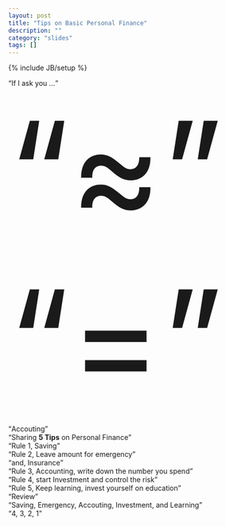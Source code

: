 ```yaml
---
layout: post
title: "Tips on Basic Personal Finance"
description: ""
category: "slides"
tags: []
---
```

{% include JB/setup %}

<div id="if" class="step slide" data-x="-2500" data-y="-1500">
        <q>If I ask you ...</q>
</div>

<div class="step slide" data-x="-2000" data-y="-1500">
    <q style="font-size: 20em">&asymp;</q>
</div>

<div class="step slide" data-x="-2000" data-y="-1000">
    <q style="font-size: 20em">=</q>
</div>

<div id="intro" class="step" data-x="-1500" data-y="-1500" data-scale="1">
        <q>Accouting</q>
</div>

<div id="title" class="step" data-x="-1000" data-y="-1500" 
    data-rotate="90" data-scale="2">
        <q>Sharing  <strong>5 Tips</strong> on Personal Finance</q>
</div>

<div id="r1" class="step" data-x="-1000" data-y="-2500"
    data-rotate="72" data-scale="3">
        <q>Rule 1, Saving</q>
</div>

<div id="r2" class="step" data-x="0" data-y="-2500" data-scale="3">
        <q>Rule 2, Leave amount for emergency</q>
</div>

<div id="r2-i" class="step" data-x="0" data-y="-1500" data-scale="2">
        <q>and, Insurance</q>
</div>

<div id="r3" class="step" data-x="0" data-y="-500" data-scale="3" data-rotate="180">
        <q>Rule 3, Accounting, write down the number you spend</q>
</div>

<div id="r4" class="step" data-x="-1000" data-y="-500" data-scale="3">
        <q>Rule 4, start Investment and control the risk</q>
</div>

<div id="r5" class="step" data-x="-2000" data-y="-500" data-scale="3"
    deta-z="230" data-rotate="90">
        <q>Rule 5, Keep learning, invest yourself on education</q>
</div>

<div id="review" class="step slide" data-x="-2000" data-y="-2500">
        <q>Review</q>
</div>

<div id="outline" class="step" data-x="-2000" data-y="-3000" data-rotate="180">
        <q>Saving, Emergency, Accouting, Investment, and Learning</q>
</div>

<div id="remain" class="step" data-x="2700" data-y="-1000">
        <q>4, 3, 2, 1</q>
</div>

</div>

